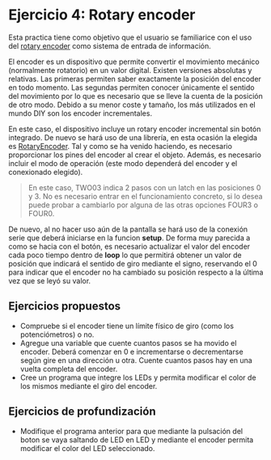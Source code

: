 # Ejercicio 4: Rotary encoder
Esta practica tiene como objetivo que el usuario se familiarice con el uso del [rotary encoder](https://www.ia.omron.com/support/guide/34/introduction.html) como sistema de entrada de información.

El encoder es un dispositivo que permite convertir el movimiento mecánico (normalmente rotatorio) en un valor digital. Existen versiones absolutas y relativas. Las primeras permiten saber exactamente la posición del encoder en todo momento. Las segundas permiten conocer únicamente el sentido del movimiento por lo que es necesario que se lleve la cuenta de la posición de otro modo. Debido a su menor coste y tamaño, los más utilizados en el mundo DIY son los encoder incrementales.

En este caso, el dispositivo incluye un rotary encoder incremental sin botón integrado. De nuevo se hará uso de una librería, en esta ocasión la elegida es [RotaryEncoder](https://github.com/mathertel/RotaryEncoder). Tal y como se ha venido haciendo, es necesario proporcionar los pines del encoder al crear el objeto. Además, es necesario incluir el modo de operación (este modo dependerá del encoder y el conexionado elegido). 
> En este caso, TWO03 indica 2 pasos con un latch en las posiciones 0 y 3. No es necesario entrar en el funcionamiento concreto, si lo desea puede probar a cambiarlo por alguna de las otras opciones FOUR3 o FOUR0.

De nuevo, al no hacer uso aún de la pantalla se hará uso de la conexión serie que deberá iniciarse en la funcion **setup**.
De forma muy parecida a como se hacia con el botón, es necesario actualizar el valor del encoder cada poco tiempo dentro de **loop** lo que permitirá obtener un valor de posición que indicará el sentido de giro mediante el signo, reservando el 0 para indicar que el encoder no ha cambiado su posición respecto a la última vez que se leyó su valor.
## Ejercicios propuestos
- Compruebe si el encoder tiene un límite físico de giro (como los potenciómetros) o no.
- Agregue una variable que cuente cuantos pasos se ha movido el encoder. Deberá comenzar en 0 e incrementarse o decrementarse según gire en una dirección u otra. Cuente cuantos pasos hay en una vuelta completa del encoder.
- Cree un programa que integre los LEDs y permita modificar el color de los mismos mediante el giro del encoder.
## Ejercicios de profundización
- Modifique el programa anterior para que mediante la pulsación del boton se vaya saltando de LED en LED y mediante el encoder permita modificar el color del LED seleccionado.
